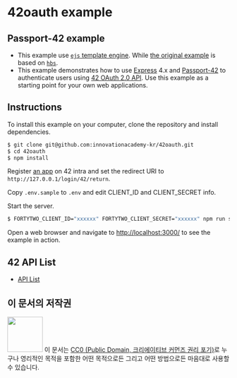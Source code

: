 # 42oauth example

## Passport-42 example

* This example use [`ejs` template engine](https://ejs.co/).
While [the original example](https://github.com/pandark/passport-42-example)
is based on [`hbs`](https://handlebarsjs.com/).
* This example demonstrates how to use [Express](http://expressjs.com/) 4.x and
[Passport-42](http://www.passportjs.org/packages/passport-42/) to authenticate
users using [42 OAuth 2.0 API](https://api.intra.42.fr/apidoc).
Use this example as a starting point for your own web applications.

## Instructions

To install this example on your computer, clone the repository and install
dependencies.

```bash
$ git clone git@github.com:innovationacademy-kr/42oauth.git
$ cd 42oauth
$ npm install
```

Register [an app](https://profile.intra.42.fr/oauth/applications) on 42 intra
and set the redirect URI to `http://127.0.0.1/login/42/return`.

Copy `.env.sample` to `.env` and edit CLIENT_ID and CLIENT_SECRET info.

Start the server.

```bash
$ FORTYTWO_CLIENT_ID="xxxxxx" FORTYTWO_CLIENT_SECRET="xxxxxx" npm run start
```

Open a web browser and navigate to
[http://localhost:3000/](http://127.0.0.1:3000/)
to see the example in action.

## 42 API List
* [API List](./docs/42api.md)

## 이 문서의 저작권

<img src="https://mirrors.creativecommons.org/presskit/buttons/88x31/png/cc-zero.png" width="80px"></img>
이 문서는 [CC0 (Public Domain, 크리에이티브 커먼즈 권리 포기)](LICENSE)로 누구나 영리적인 목적을 포함한 어떤 목적으로든 그리고 어떤 방법으로든 마음대로 사용할 수 있습니다.
